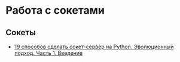 # Работа с сокетами

## Сокеты
- [19 способов сделать сокет-сервер на Python. Эволюционный подход. Часть 1. Введение](https://habr.com/ru/articles/676110/)
